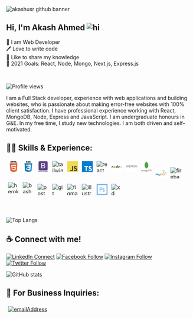 ![akashusr github banner](https://www.linkedin.com/in/akashusr/overlay/background-image/)
## Hi, I'm Akash Ahmed <img src="https://user-images.githubusercontent.com/1303154/88677602-1635ba80-d120-11ea-84d8-d263ba5fc3c0.gif" width="28px" alt="hi">
<p>
  👑 I am Web Developer <br />
  🖊️ Love to write code <br />
  🎤 Like to share my knowledge <br />
  🥅 2021 Goals: React, Node, Mongo, Next.js, Express.js
</p><br/>

![Profile views](https://gpvc.arturio.dev/akashusr)

<p>I am a Full Stack developer, experience with web applications and building websites, who is passionate about making error-free websites with 100% client satisfaction. I have professional experience working with React, MongoDB, Node, Express and JavaScript. I am undergraduate honours in G&E. In my free time, I study new technologies. I am both driven and self-motivated.<p/>

## 👨‍💻 Skills & Experience:
<p align="left">
  <a style="margin: 5px" href="https://www.w3.org/html/" target="_blank">
    <img
      style="margin: 5px"
      src="https://raw.githubusercontent.com/devicons/devicon/master/icons/html5/html5-original-wordmark.svg"
      alt="html5"
      align="left"
      width="30"
      height="30"
    />
  </a>

  <a style="margin: 5px" href="https://www.w3schools.com/css/" target="_blank">
    <img
      style="margin: 5px"
      src="https://raw.githubusercontent.com/devicons/devicon/master/icons/css3/css3-original-wordmark.svg"
      alt="css3"
      align="left"
      width="30"
      height="30"
    />
  </a>
  <a style="margin: 5px" href="https://getbootstrap.com" target="_blank">
    <img
      style="margin: 5px"
      src="https://raw.githubusercontent.com/devicons/devicon/master/icons/bootstrap/bootstrap-plain-wordmark.svg"
      alt="bootstrap"
      align="left"
      width="30"
      height="30"
    />
  </a>

  <a style="margin: 5px" href="https://tailwindcss.com/" target="_blank">
    <img
      style="margin: 5px"
      src="https://www.vectorlogo.zone/logos/tailwindcss/tailwindcss-icon.svg"
      alt="tailwind"
      align="left"
      width="30"
      height="30"
    />
  </a>

  <a style="margin: 5px" href="https://developer.mozilla.org/en-US/docs/Web/JavaScript" >
    <img
      style="margin: 5px"
      src="https://raw.githubusercontent.com/devicons/devicon/master/icons/javascript/javascript-original.svg"
      alt="javascript"
      align="left"
      width="30"
      height="30"
    />
  </a>

  <a style="margin: 5px" href="https://www.typescriptlang.org/" target="_blank">
    <img
      style="margin: 5px"
      src="https://raw.githubusercontent.com/devicons/devicon/master/icons/typescript/typescript-original.svg"
      alt="typescript"
      align="left"
      width="30"
      height="30"
    />
  </a>

  <a style="margin: 5px" href="https://reactjs.org/" target="_blank">
    <img
      style="margin: 5px"
      src="https://reactnative.dev/img/header_logo.svg"
      alt="react"
      align="left"
      width="30"
      height="30"
    />
  </a>

  <a style="margin: 5px" href="https://nodejs.org" target="_blank">
    <img
      style="margin: 5px"
      src="https://raw.githubusercontent.com/devicons/devicon/master/icons/nodejs/nodejs-original-wordmark.svg"
      alt="nodejs"
      align="left"
      width="30"
      height="30"
    />
  </a>

  <a style="margin: 5px" href="https://expressjs.com" target="_blank">
    <img
      style="margin: 5px"
      src="https://raw.githubusercontent.com/devicons/devicon/master/icons/express/express-original-wordmark.svg"
      alt="express"
      align="left"
      width="30"
      height="30"
    />
  </a>

  <a style="margin: 5px" href="https://www.mongodb.com/" target="_blank">
    <img
      style="margin: 5px"
      src="https://raw.githubusercontent.com/devicons/devicon/master/icons/mongodb/mongodb-original-wordmark.svg"
      alt="mongodb"
      align="left"
      width="30"
      height="30"
    />
  </a>

  <a style="margin: 5px" href="https://www.mysql.com/" target="_blank">
    <img
      style="margin: 5px"
      src="https://raw.githubusercontent.com/devicons/devicon/master/icons/mysql/mysql-original-wordmark.svg"
      alt="mysql"
      align="left"
      width="30"
      height="30"
    />
  </a>

  <a style="margin: 5px" href="https://firebase.google.com/" target="_blank">
    <img
      style="margin: 5px"
      src="https://www.vectorlogo.zone/logos/firebase/firebase-icon.svg"
      alt="firebase"
      align="left"
      width="30"
      height="30"
    />
  </a>

  <a style="margin: 5px" href="https://heroku.com" target="_blank">
    <img
      style="margin: 5px"
      src="https://www.vectorlogo.zone/logos/heroku/heroku-icon.svg"
      alt="heroku"
      align="left"
      width="30"
      height="30"
    />
  </a>

  <a style="margin: 5px" href="https://www.gnu.org/software/bash/"
    target="_blank">
    <img
      style="margin: 5px"
      src="https://www.vectorlogo.zone/logos/gnu_bash/gnu_bash-icon.svg"
      alt="bash"
      align="left"
      width="30"
      height="30"
    />
  </a>

  <a href="https://postman.com" target="_blank">
    <img
      style="margin: 5px"
      src="https://www.vectorlogo.zone/logos/getpostman/getpostman-icon.svg"
      alt="postman"
      align="left"
      width="30"
      height="30"
    />
  </a>

  <a style="margin: 5px" href="https://git-scm.com/" target="_blank">
    <img
      style="margin: 5px"
      src="https://www.vectorlogo.zone/logos/git-scm/git-scm-icon.svg"
      alt="git"
      align="left"
      width="30"
      height="30"
    />
  </a>

  <a style="margin: 5px" href="https://www.figma.com/" target="_blank">
    <img
      style="margin: 5px"
      src="https://www.vectorlogo.zone/logos/figma/figma-icon.svg"
      alt="figma"
      align="left"
      width="30"
      height="30"
    />
  </a>

  <a style="margin: 5px" href="https://www.adobe.com/in/products/illustrator.html" target="_blank">
    <img
      style="margin: 5px"
      src="https://www.vectorlogo.zone/logos/adobe_illustrator/adobe_illustrator-icon.svg"
      alt="illustrator"
      align="left"
      width="30"
      height="30"
    />
  </a>

  <a style="margin: 5px" href="https://www.photoshop.com/en" target="_blank">
    <img
      style="margin: 5px"
      src="https://raw.githubusercontent.com/devicons/devicon/master/icons/photoshop/photoshop-line.svg"
      alt="photoshop"
      align="left"
      width="30"
      height="30"
    />
  </a>

  <a style="margin: 5px" href="https://www.adobe.com/products/xd.html" target="_blank">
    <img
      style="margin: 5px"
      src="https://cdn.worldvectorlogo.com/logos/adobe-xd.svg"
      alt="xd"
      align="left"
      width="30"
      height="30"
    />
  </a>
</p>

<br/>
<br/>

## 
![Top Langs](https://github-readme-stats.vercel.app/api/top-langs/?username=akashusr&layout=compact) 

## ☕ Connect with me! 
[![LinkedIn Connect](https://img.shields.io/badge/%20-Connect-black?color=14171A&labelColor=212121&logo=linkedin&logoColor=ffffff)](https://www.linkedin.com/in/akashusr/)
[![Facebook
Follow](https://img.shields.io/badge/%20-Follow-black?color=14171A&labelColor=1976d2&logo=facebook&logoColor=ffffff)](https://www.facebook.com/akashusr/)
[![Instagram
Follow](https://img.shields.io/badge/%20-Follow-black?color=14171A&labelColor=1976d2&logo=instagram&logoColor=ffffff)](https://www.instagram.com/akashusr/)
[![Twitter
Follow](https://img.shields.io/badge/%20-Follow-black?color=14171A&labelColor=1976d2&logo=twitter&logoColor=ffffff)](https://twitter.com/akashusr)
<br />

![GitHub
stats](https://github-readme-stats.vercel.app/api?username=akashusr&show_icons=true)
## 📧 For Business Inquiries:
<a href="mailto:akashahmed5724@gmail.com">
  <img style="margin: 5px"
    src="https://img.shields.io/badge/%F0%9F%93%A7%20Email-akashahmed5724%40gmail.com-brightgreen"
    alt="emailAddress"
  />
</a>
